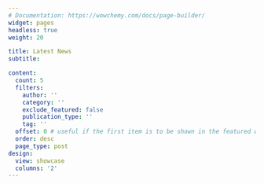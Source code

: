```yaml
---
# Documentation: https://wowchemy.com/docs/page-builder/
widget: pages
headless: true
weight: 20

title: Latest News
subtitle:

content:
  count: 5
  filters:
    author: ''
    category: ''
    exclude_featured: false
    publication_type: ''
    tag: ''
  offset: 0 # useful if the first item is to be shown in the featured widget
  order: desc
  page_type: post
design:
  view: showcase
  columns: '2'
---
```

